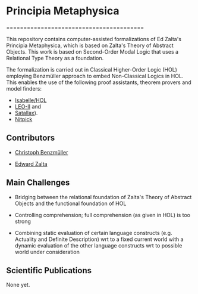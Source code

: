 # Principia Metaphysica
========================================

This repository contains computer-assisted formalizations of Ed
Zalta's Principia Metaphysica, which is based on Zalta's Theory of
Abstract Objects. This work is based on Second-Order Modal Logic that uses a
Relational Type Theory as a foundation.

The formalization is carried out in Classical Higher-Order Logic (HOL)
employing Benzmüller approach to embed Non-Classical Logics in
HOL. This enables the use of the following proof assistants, theorem
provers and model finders:

* [Isabelle/HOL](https://isabelle.in.tum.de/)
* [LEO-II](http://page.mi.fu-berlin.de/cbenzmueller/leo/) and 
* [Satallax](https://mathgate.info/cebrown/satallax/)).
* [Nitpick](http://www4.in.tum.de/~blanchet/nitpick.html)

Contributors
-----------------------

* [Christoph Benzmüller](http://christoph-benzmueller.de/)

* [Edward Zalta](https://mally.stanford.edu/zalta.html)



Main Challenges
-----------------------

* Bridging between the relational foundation of Zalta's Theory of
Abstract Objects and the functional foundation of HOL

* Controlling comprehension; full comprehension (as given in HOL) is too strong

* Combining static evaluation of certain language constructs (e.g. Actuality and
  Definite Description) wrt to a fixed current world with a dynamic
  evaluation of the other language constructs wrt to possible world
  under consideration


Scientific Publications
-----------------------

None yet.
